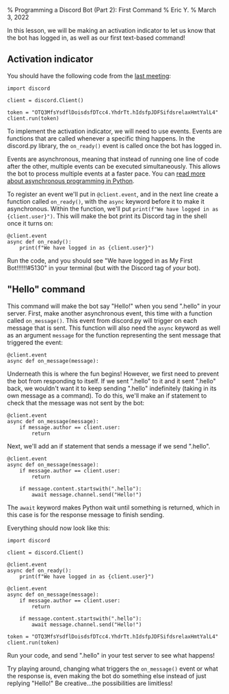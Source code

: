 % Programming a Discord Bot (Part 2): First Command
% Eric Y.
% March 3, 2022

In this lesson, we will be making an activation indicator
to let us know that the bot has logged in,
as well as our first text-based command!

## Activation indicator

You should have the following code
from the [last meeting](/2022/meeting_8.html):

```
import discord

client = discord.Client()

token = "OTQ3MfsYsdflDoisdsfDTcc4.YhdrTt.hIdsfpJDFSifdsrelaxHmtYalL4"
client.run(token)
```

To implement the activation indicator,
we will need to use events.
Events are functions that are called whenever a specific thing happens.
In the discord.py library,
the `on_ready()` event is called once the bot has logged in.

Events are asynchronous,
meaning that instead of running one line of code after the other,
multiple events can be executed simultaneously.
This allows the bot to process multiple events at a faster pace.
You can [read more about asynchronous programming in Python](https://realpython.com/python-async-features/).

To register an event we'll put in `@client.event`,
and in the next line create a function called `on_ready()`,
with the `async` keyword before it to make it asynchronous.
Within the function,
we'll put `print(f"We have logged in as {client.user}")`.
This will make the bot print its Discord tag
in the shell once it turns on:

```
@client.event
async def on_ready():
    print(f"We have logged in as {client.user}")
```

Run the code,
and you should see "We have logged in as My First Bot!!!!!!#5130"
in your terminal
(but with the Discord tag of *your* bot).

## "Hello" command

This command will make the bot say "Hello!"
when you send ".hello" in your server.
First, make another asynchronous event,
this time with a function called `on_message()`.
This event from discord.py will trigger
on each message that is sent.
This function will also need the `async` keyword
as well as an argument `message` for the function
representing the sent message that triggered the event:

```
@client.event
async def on_message(message):
```

Underneath this is where the fun begins!
However, we first need to prevent the bot from responding to itself.
If we sent ".hello" to it and it sent ".hello" back,
we wouldn't want it to keep sending ".hello" indefinitely
(taking in its own message as a command).
To do this, we'll make an if statement
to check that the message was not sent by the bot:

```
@client.event
async def on_message(message):
    if message.author == client.user:
        return
```

Next, we'll add an if statement
that sends a message if we send ".hello". 

```
@client.event
async def on_message(message):
    if message.author == client.user:
        return

    if message.content.startswith(".hello"):
        await message.channel.send("Hello!")
```

The `await` keyword makes Python wait
until something is returned,
which in this case is
for the response message to finish sending.

Everything should now look like this:

```
import discord

client = discord.Client()

@client.event
async def on_ready():
    print(f"We have logged in as {client.user}")

@client.event
async def on_message(message):
    if message.author == client.user:
        return

    if message.content.startswith(".hello"):
        await message.channel.send("Hello!")

token = "OTQ3MfsYsdflDoisdsfDTcc4.YhdrTt.hIdsfpJDFSifdsrelaxHmtYalL4"
client.run(token)
```

Run your code,
and send ".hello" in your test server to see what happens!

Try playing around,
changing what triggers the `on_message()` event
or what the response is,
even making the bot do something else
instead of just replying "Hello!"
Be creative...the possibilities are limitless!

